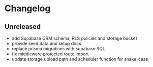# Changelog

## Unreleased
- add Supabase CRM schema, RLS policies and storage bucket
- provide seed data and setup docs
- replace prisma migrations with supabase SQL
- fix middleware protected route import
- update storage upload path and scheduler function for snake_case
